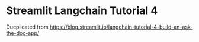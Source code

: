 # Streamlit Langchain Tutorial 4 

Ducplicated from https://blog.streamlit.io/langchain-tutorial-4-build-an-ask-the-doc-app/
